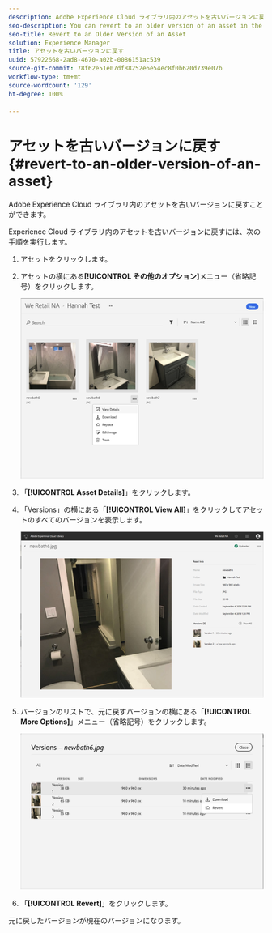 ```yaml
---
description: Adobe Experience Cloud ライブラリ内のアセットを古いバージョンに戻すことができます。
seo-description: You can revert to an older version of an asset in the Adobe Experience Cloud Library.
seo-title: Revert to an Older Version of an Asset
solution: Experience Manager
title: アセットを古いバージョンに戻す
uuid: 57922668-2ad8-4670-a02b-0086151ac539
source-git-commit: 78f62e51e07df88252e6e54ec8f0b620d739e07b
workflow-type: tm+mt
source-wordcount: '129'
ht-degree: 100%

---
```



# アセットを古いバージョンに戻す{#revert-to-an-older-version-of-an-asset}

Adobe Experience Cloud ライブラリ内のアセットを古いバージョンに戻すことができます。

Experience Cloud ライブラリ内のアセットを古いバージョンに戻すには、次の手順を実行します。

1. アセットをクリックします。
1. アセットの横にある&#x200B;**[!UICONTROL その他のオプション]**&#x200B;メニュー（省略記号）をクリックします。

   ![](assets/library_asset_options.png)

1. 「**[!UICONTROL Asset Details]**」をクリックします。
1. 「Versions」の横にある「**[!UICONTROL View All]**」をクリックしてアセットのすべてのバージョンを表示します。

   ![](assets/library_details_versions.png)

1. バージョンのリストで、元に戻すバージョンの横にある「**[!UICONTROL More Options]**」メニュー（省略記号）をクリックします。

   ![](assets/library_versions_download_revert.png)

1. 「**[!UICONTROL Revert]**」をクリックします。

元に戻したバージョンが現在のバージョンになります。
